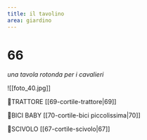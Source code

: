 ```yaml
---
title: il tavolino
area: giardino
---
```

# 66
_una tavola rotonda per i cavalieri_

![[foto_40.jpg]]

👀TRATTORE [[69-cortile-trattore|69]]

👀BICI BABY [[70-cortile-bici piccolissima|70]]

👀SCIVOLO [[67-cortile-scivolo|67]]

